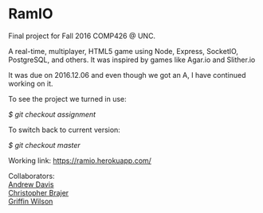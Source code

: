 # RamIO

Final project for Fall 2016 COMP426 @ UNC.

A real-time, multiplayer, HTML5 game using Node, Express, SocketIO, 
PostgreSQL, and others. It was inspired by games like Agar.io 
and Slither.io

It was due on 2016.12.06 and even though we got an A, 
I have continued working on it.

To see the project we turned in use:

<em>$ git checkout assignment</em>

To switch back to current version:

<em>$ git checkout master</em>

Working link: https://ramio.herokuapp.com/

Collaborators:
<br>
<a href="https://github.com/andavi">Andrew Davis</a>
<br>
<a href="https://github.com/Dessieman">Christopher Brajer</a>
<br>
<a href="https://github.com/murkeymirror">Griffin Wilson</a>
